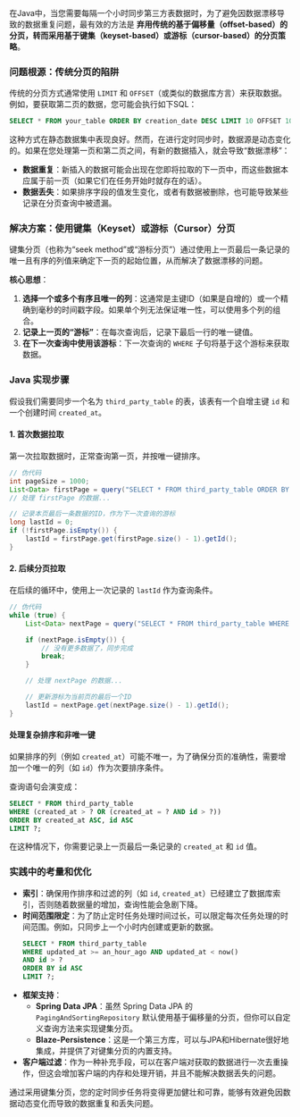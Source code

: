 在Java中，当您需要每隔一个小时同步第三方表数据时，为了避免因数据漂移导致的数据重复问题，最有效的方法是 **弃用传统的基于偏移量（offset-based）的分页，转而采用基于键集（keyset-based）或游标（cursor-based）的分页策略**。

### 问题根源：传统分页的陷阱

传统的分页方式通常使用 `LIMIT` 和 `OFFSET`（或类似的数据库方言）来获取数据。例如，要获取第二页的数据，您可能会执行如下SQL：

```sql
SELECT * FROM your_table ORDER BY creation_date DESC LIMIT 10 OFFSET 10;
```

这种方式在静态数据集中表现良好。然而，在进行定时同步时，数据源是动态变化的。如果在您处理第一页和第二页之间，有新的数据插入，就会导致“数据漂移”：

*   **数据重复**：新插入的数据可能会出现在您即将拉取的下一页中，而这些数据本应属于前一页（如果它们在任务开始时就存在的话）。
*   **数据丢失**：如果排序字段的值发生变化，或者有数据被删除，也可能导致某些记录在分页查询中被遗漏。

### 解决方案：使用键集（Keyset）或游标（Cursor）分页

键集分页（也称为“seek method”或“游标分页”）通过使用上一页最后一条记录的唯一且有序的列值来确定下一页的起始位置，从而解决了数据漂移的问题。

**核心思想**：

1.  **选择一个或多个有序且唯一的列**：这通常是主键ID（如果是自增的）或一个精确到毫秒的时间戳字段。如果单个列无法保证唯一性，可以使用多个列的组合。
2.  **记录上一页的“游标”**：在每次查询后，记录下最后一行的唯一键值。
3.  **在下一次查询中使用该游标**：下一次查询的 `WHERE` 子句将基于这个游标来获取数据。

### Java 实现步骤

假设我们需要同步一个名为 `third_party_table` 的表，该表有一个自增主键 `id` 和一个创建时间 `created_at`。

#### 1. 首次数据拉取

第一次拉取数据时，正常查询第一页，并按唯一键排序。

```java
// 伪代码
int pageSize = 1000;
List<Data> firstPage = query("SELECT * FROM third_party_table ORDER BY id ASC LIMIT ?", pageSize);
// 处理 firstPage 的数据...

// 记录本页最后一条数据的ID，作为下一次查询的游标
long lastId = 0;
if (!firstPage.isEmpty()) {
    lastId = firstPage.get(firstPage.size() - 1).getId();
}
```

#### 2. 后续分页拉取

在后续的循环中，使用上一次记录的 `lastId` 作为查询条件。

```java
// 伪代码
while (true) {
    List<Data> nextPage = query("SELECT * FROM third_party_table WHERE id > ? ORDER BY id ASC LIMIT ?", lastId, pageSize);

    if (nextPage.isEmpty()) {
        // 没有更多数据了，同步完成
        break;
    }

    // 处理 nextPage 的数据...

    // 更新游标为当前页的最后一个ID
    lastId = nextPage.get(nextPage.size() - 1).getId();
}
```

#### 处理复杂排序和非唯一键

如果排序的列（例如 `created_at`）可能不唯一，为了确保分页的准确性，需要增加一个唯一的列（如 `id`）作为次要排序条件。

查询语句会演变成：

```sql
SELECT * FROM third_party_table
WHERE (created_at > ? OR (created_at = ? AND id > ?))
ORDER BY created_at ASC, id ASC
LIMIT ?;
```

在这种情况下，你需要记录上一页最后一条记录的 `created_at` 和 `id` 值。

### 实践中的考量和优化

*   **索引**：确保用作排序和过滤的列（如 `id`, `created_at`）已经建立了数据库索引，否则随着数据量的增加，查询性能会急剧下降。
*   **时间范围限定**：为了防止定时任务处理时间过长，可以限定每次任务处理的时间范围。例如，只同步上一个小时内创建或更新的数据。
    ```sql
    SELECT * FROM third_party_table
    WHERE updated_at >= an_hour_ago AND updated_at < now()
    AND id > ?
    ORDER BY id ASC
    LIMIT ?;
    ```
*   **框架支持**：
    *   **Spring Data JPA**：虽然 Spring Data JPA 的 `PagingAndSortingRepository` 默认使用基于偏移量的分页，但你可以自定义查询方法来实现键集分页。
    *   **Blaze-Persistence**：这是一个第三方库，可以与JPA和Hibernate很好地集成，并提供了对键集分页的内置支持。
*   **客户端过滤**：作为一种补充手段，可以在客户端对获取的数据进行一次去重操作，但这会增加客户端的内存和处理开销，并且不能解决数据丢失的问题。

通过采用键集分页，您的定时同步任务将变得更加健壮和可靠，能够有效避免因数据动态变化而导致的数据重复和丢失问题。